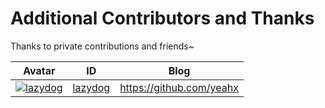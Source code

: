 # Additional Contributors and Thanks

Thanks to private contributions and friends~

Avatar | ID | Blog
---- | ---- | ----
[![lazydog](https://github.com/yeahx.png?size=40)](https://github.com/yeahx) | [lazydog](https://github.com/yeahx) | https://github.com/yeahx

